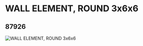 # WALL ELEMENT, ROUND 3x6x6
## 87926
![WALL ELEMENT, ROUND 3x6x6](https://lc-www-live-s.legocdn.com/media/bricks/5/2/4569476.jpg)